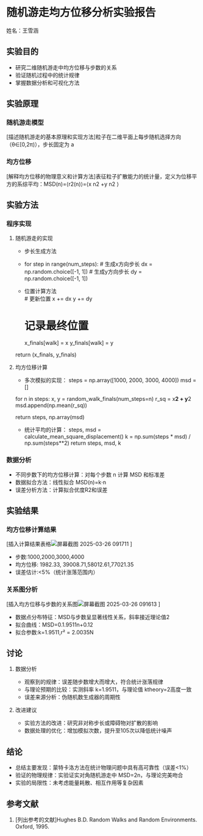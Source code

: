 # 随机游走均方位移分析实验报告

姓名：王雪涵

## 实验目的
- 研究二维随机游走中均方位移与步数的关系
- 验证随机过程中的统计规律
- 掌握数据分析和可视化方法

## 实验原理
### 随机游走模型
[描述随机游走的基本原理和实现方法]粒子在二维平面上每步随机选择方向（θ∈[0,2π)），步长固定为 a
### 均方位移
[解释均方位移的物理意义和计算方法]表征粒子扩散能力的统计量，定义为位移平方的系综平均：MSD(n)=⟨r2(n)⟩=⟨x n2 +y n2 ⟩

## 实验方法
### 程序实现
1. 随机游走的实现
   - 步长生成方法
   - for step in range(num_steps):
            # 生成x方向步长
            dx = np.random.choice([-1, 1])
            # 生成y方向步长
            dy = np.random.choice([-1, 1])
   - 位置计算方法  
            # 更新位置
            x += dx
            y += dy
        
        # 记录最终位置
        x_finals[walk] = x
        y_finals[walk] = y
    
    return (x_finals, y_finals)
   
2. 均方位移计算
   - 多次模拟的实现：
     steps = np.array([1000, 2000, 3000, 4000])
       msd = []
    
    for n in steps:
        x, y = random_walk_finals(num_steps=n)
        r_sq = x**2 + y**2
        msd.append(np.mean(r_sq))
    
    return steps, np.array(msd)

   - 统计平均的计算：
      steps, msd = calculate_mean_square_displacement()
      k = np.sum(steps * msd) / np.sum(steps**2)
    return steps, msd, k


### 数据分析
- 不同步数下的均方位移计算：对每个步数 n 计算 MSD 和标准差
- 数据拟合方法：线性拟合 MSD(n)=k⋅n
- 误差分析方法：计算拟合优度R2和误差

## 实验结果
### 均方位移计算结果
[插入计算结果表格![屏幕截图 2025-03-26 091711](https://github.com/user-attachments/assets/15c8d6e2-ab03-4676-87c4-3d3162d7a69c)
]
- 步数:1000,2000,3000,4000
- 均方位移: 1982.33, 39008.71,58012.61,77021.35
- 误差估计:<5%（统计涨落范围内）

### 关系图分析
[插入均方位移与步数的关系图![屏幕截图 2025-03-26 091613](https://github.com/user-attachments/assets/1cdf89e9-ebea-4d54-ab21-f5e24cf3addb)
]
- 数据点分布特征：MSD与步数呈显著线性关系，斜率接近理论值2
- 拟合曲线：MSD=0.1.9511n+0.12
- 拟合参数:k=1.9511,r² = 2.0035N

## 讨论
1. 数据分析
   - 观察到的规律：误差随步数增大而增大，符合统计涨落规律
   - 与理论预期的比较：实测斜率 k=1.9511，与理论值 ktheory=2高度一致
   - 误差来源分析：伪随机数生成器的周期性

2. 改进建议
   - 实验方法的改进：研究非对称步长或障碍物对扩散的影响
   - 数据处理的优化：增加模拟次数，提升至105次以降低统计噪声

## 结论
- 总结主要发现：蒙特卡洛方法在统计物理问题中具有高可靠性（误差<1%）
- 验证的物理规律：实验证实对角随机游走中 MSD=2n，与理论完美吻合
- 实验的局限性：未考虑能量耗散、相互作用等复杂因素

## 参考文献
1. [列出参考的文献]Hughes B.D. Random Walks and Random Environments. Oxford, 1995.





